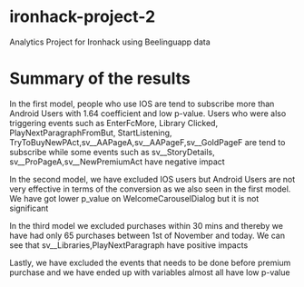 # ironhack-project-2
Analytics Project for Ironhack using Beelinguapp data

# Summary of the results
In the first model, people who use IOS are tend to subscribe more than Android Users with 1.64 coefficient and low p-value.
Users who were also triggering events such as EnterFcMore, Library Clicked, PlayNextParagraphFromBut, StartListening, 
TryToBuyNewPAct,sv__AAPageA,sv__AAPageF,sv__GoldPageF are tend to subscribe while some events such as sv__StoryDetails, sv__ProPageA,sv__NewPremiumAct have negative impact

In the second model, we have excluded IOS users but Android Users are not very effective in terms of the conversion as we also seen in the first model. We have got lower p_value on WelcomeCarouselDialog but it is not significant

In the third model we excluded purchases within 30 mins and thereby we have had only 65 purchases between 1st of November and today. We can see that sv__Libraries,PlayNextParagraph have positive impacts

Lastly, we have excluded the events that needs to be done before premium purchase and we have ended up with variables almost all have low p-value

